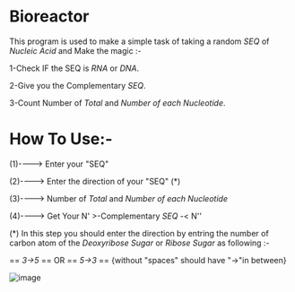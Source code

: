 Bioreactor 
=========
This program is used to make a simple task of taking a random *SEQ* of *Nucleic Acid* and Make the magic :-

1-Check IF the SEQ is *RNA* or *DNA*.

2-Give you the Complementary *SEQ*.

3-Count Number of *Total* and *Number of each Nucleotide*.


How To Use:-
=============== 
(1)----> Enter your "SEQ"

(2)----> Enter the direction of your "SEQ" (*)

(3)----> Number of *Total* and *Number of each Nucleotide* 

(4)----> Get Your N' >-Complementary *SEQ* -< N''


(*) In this step you should enter the direction by entring the number of carbon atom of the *Deoxyribose Sugar* or *Ribose Sugar* as following :- 

== *3->5*  ==  OR  ==  *5->3*  == {without "spaces" should have "->"in between}

![image](https://github.com/user-attachments/assets/753b9206-3cd6-41f5-99fa-a2d9bab8a0a6)
